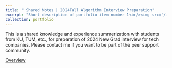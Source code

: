 ```yaml
---
title: " Shared Notes | 2024Fall Algorithm Interview Preparation"
excerpt: "Short description of portfolio item number 1<br/><img src='/images/500x300.png'>"
collection: portfolio
---
```


This is a shared knowledge and experience summerization with students from KU, TUM, etc., for preparation of 2024 New Grad interview for tech companies. Please contact me if you want to be part of the peer support community.

[Overview](https://docs.google.com/document/d/1KLhN50elNqQDXdzFPUowQ_00RMUHZKWGhVxUxNAwWto/edit?usp=sharing)
